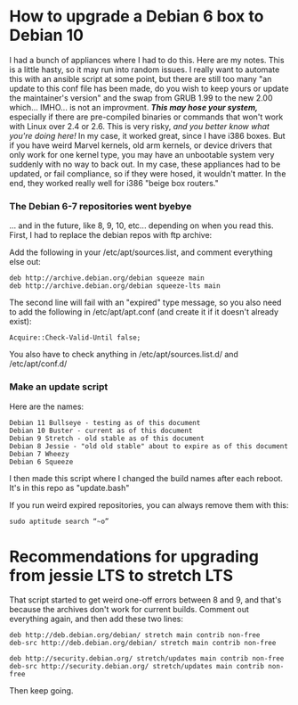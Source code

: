 # How to upgrade a Debian 6 box to Debian 10

I had a bunch of appliances where I had to do this.  Here are my notes.  This is a little hasty, so it may run into random issues.  I really want to automate this with an ansible script at some point, but there are still too many "an update to this conf file has been made, do you wish to keep yours or update the maintainer's version" and the swap from GRUB 1.99 to the new 2.00 which... IMHO... is not an improvment. ***This may hose your system,*** especially if there are pre-compiled binaries or commands that won't work with Linux over 2.4 or 2.6.  This is very risky, *and you better know what you're doing here!*  In my case, it worked great, since I have i386 boxes.  But if you have weird Marvel kernels, old arm kernels, or device drivers that only work for one kernel type, you may have an unbootable system very suddenly with no way to back out.  In my case, these appliances had to be updated, or fail compliance, so if they were hosed, it wouldn't matter.  In the end, they worked really well for i386 "beige box routers."  

### The Debian 6-7 repositories went byebye 

... and in the future, like 8, 9, 10, etc... depending on when you read this. First, I had to replace the debian repos with ftp archive:

Add the following in your /etc/apt/sources.list, and comment everything else out:

    deb http://archive.debian.org/debian squeeze main
    deb http://archive.debian.org/debian squeeze-lts main

The second line will fail with an "expired" type message, so you also need to add the following in /etc/apt/apt.conf (and create it if it doesn't already exist):

    Acquire::Check-Valid-Until false;

You also have to check anything in /etc/apt/sources.list.d/ and /etc/apt/conf.d/

### Make an update script

Here are the names:

    Debian 11 Bullseye - testing as of this document
    Debian 10 Buster - current as of this document
    Debian 9 Stretch - old stable as of this document
    Debian 8 Jessie - "old old stable" about to expire as of this document
    Debian 7 Wheezy
    Debian 6 Squeeze

I then made this script where I changed the build names after each reboot.  It's in this repo as "update.bash"

If you run weird expired repositories, you can always remove them with this:

    sudo aptitude search “~o”

# Recommendations for upgrading from jessie LTS to stretch LTS

That script started to get weird one-off errors between 8 and 9, and that's because the archives don't work for current builds.  Comment out everything again, and then add these two lines:

    deb http://deb.debian.org/debian/ stretch main contrib non-free
    deb-src http://deb.debian.org/debian/ stretch main contrib non-free

    deb http://security.debian.org/ stretch/updates main contrib non-free
    deb-src http://security.debian.org/ stretch/updates main contrib non-free

Then keep going.  
